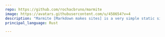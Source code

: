 ```yaml
---
repo: https://github.com/rochacbruno/marmite
image: https://avatars.githubusercontent.com/u/458654?v=4
description: "Marmite [Markdown makes sites] is a very simple static site generator"
principal_language: Rust

---
```

